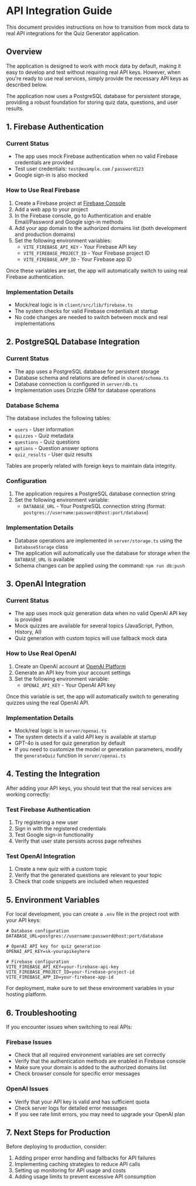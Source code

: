 # API Integration Guide

This document provides instructions on how to transition from mock data to real API integrations for the Quiz Generator application.

## Overview

The application is designed to work with mock data by default, making it easy to develop and test without requiring real API keys. However, when you're ready to use real services, simply provide the necessary API keys as described below.

The application now uses a PostgreSQL database for persistent storage, providing a robust foundation for storing quiz data, questions, and user results.

## 1. Firebase Authentication

### Current Status
- The app uses mock Firebase authentication when no valid Firebase credentials are provided
- Test user credentials: `test@example.com` / `password123`
- Google sign-in is also mocked

### How to Use Real Firebase
1. Create a Firebase project at [Firebase Console](https://console.firebase.google.com/)
2. Add a web app to your project
3. In the Firebase console, go to Authentication and enable Email/Password and Google sign-in methods
4. Add your app domain to the authorized domains list (both development and production domains)
5. Set the following environment variables:
   - `VITE_FIREBASE_API_KEY` - Your Firebase API key
   - `VITE_FIREBASE_PROJECT_ID` - Your Firebase project ID
   - `VITE_FIREBASE_APP_ID` - Your Firebase app ID

Once these variables are set, the app will automatically switch to using real Firebase authentication.

### Implementation Details
- Mock/real logic is in `client/src/lib/firebase.ts`
- The system checks for valid Firebase credentials at startup
- No code changes are needed to switch between mock and real implementations

## 2. PostgreSQL Database Integration

### Current Status
- The app uses a PostgreSQL database for persistent storage
- Database schema and relations are defined in `shared/schema.ts`
- Database connection is configured in `server/db.ts`
- Implementation uses Drizzle ORM for database operations

### Database Schema
The database includes the following tables:
- `users` - User information
- `quizzes` - Quiz metadata
- `questions` - Quiz questions
- `options` - Question answer options
- `quiz_results` - User quiz results

Tables are properly related with foreign keys to maintain data integrity.

### Configuration
1. The application requires a PostgreSQL database connection string 
2. Set the following environment variable:
   - `DATABASE_URL` - Your PostgreSQL connection string (format: `postgres://username:password@host:port/database`)

### Implementation Details
- Database operations are implemented in `server/storage.ts` using the `DatabaseStorage` class
- The application will automatically use the database for storage when the `DATABASE_URL` is available
- Schema changes can be applied using the command: `npm run db:push`

## 3. OpenAI Integration

### Current Status
- The app uses mock quiz generation data when no valid OpenAI API key is provided
- Mock quizzes are available for several topics (JavaScript, Python, History, AI)
- Quiz generation with custom topics will use fallback mock data

### How to Use Real OpenAI
1. Create an OpenAI account at [OpenAI Platform](https://platform.openai.com/)
2. Generate an API key from your account settings
3. Set the following environment variable:
   - `OPENAI_API_KEY` - Your OpenAI API key

Once this variable is set, the app will automatically switch to generating quizzes using the real OpenAI API.

### Implementation Details
- Mock/real logic is in `server/openai.ts`
- The system detects if a valid API key is available at startup
- GPT-4o is used for quiz generation by default
- If you need to customize the model or generation parameters, modify the `generateQuiz` function in `server/openai.ts`

## 4. Testing the Integration

After adding your API keys, you should test that the real services are working correctly:

### Test Firebase Authentication
1. Try registering a new user
2. Sign in with the registered credentials
3. Test Google sign-in functionality
4. Verify that user state persists across page refreshes

### Test OpenAI Integration
1. Create a new quiz with a custom topic
2. Verify that the generated questions are relevant to your topic
3. Check that code snippets are included when requested

## 5. Environment Variables

For local development, you can create a `.env` file in the project root with your API keys:

```
# Database configuration
DATABASE_URL=postgres://username:password@host:port/database

# OpenAI API key for quiz generation
OPENAI_API_KEY=sk-yourapikeyhere

# Firebase configuration
VITE_FIREBASE_API_KEY=your-firebase-api-key
VITE_FIREBASE_PROJECT_ID=your-firebase-project-id
VITE_FIREBASE_APP_ID=your-firebase-app-id
```

For deployment, make sure to set these environment variables in your hosting platform.

## 6. Troubleshooting

If you encounter issues when switching to real APIs:

### Firebase Issues
- Check that all required environment variables are set correctly
- Verify that the authentication methods are enabled in Firebase console
- Make sure your domain is added to the authorized domains list
- Check browser console for specific error messages

### OpenAI Issues
- Verify that your API key is valid and has sufficient quota
- Check server logs for detailed error messages
- If you see rate limit errors, you may need to upgrade your OpenAI plan

## 7. Next Steps for Production

Before deploying to production, consider:

1. Adding proper error handling and fallbacks for API failures
2. Implementing caching strategies to reduce API calls
3. Setting up monitoring for API usage and costs
4. Adding usage limits to prevent excessive API consumption